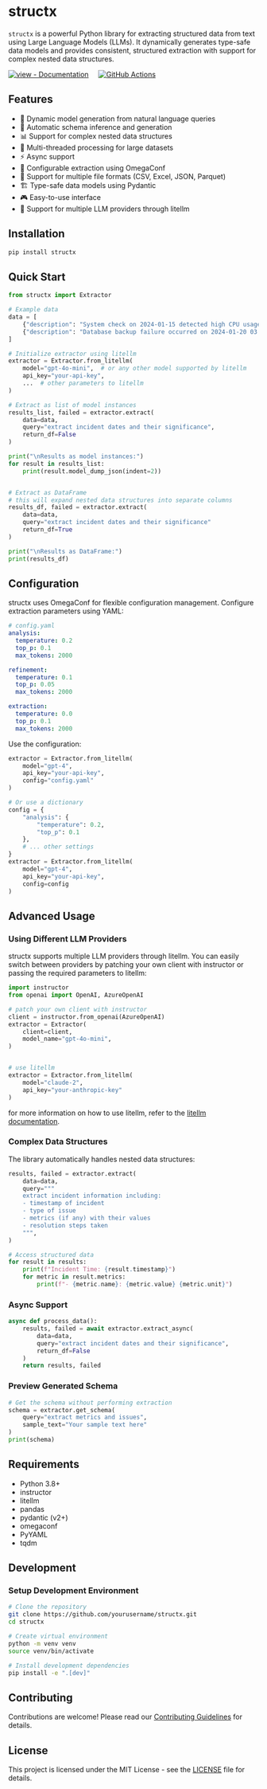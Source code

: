 # structx

`structx` is a powerful Python library for extracting structured data from text
using Large Language Models (LLMs). It dynamically generates type-safe data
models and provides consistent, structured extraction with support for complex
nested data structures.

[![view - Documentation](https://img.shields.io/badge/PyPi-0.1.0-blue?style=for-the-badge)](https://pypi.org/project/structx "view package on PyPi")
&nbsp;&nbsp;&nbsp;
[![GitHub Actions](https://img.shields.io/badge/github%20actions-%232671E5.svg?style=for-the-badge&logo=githubactions&logoColor=white)](# "Build with github actions")

## Features

- 🔄 Dynamic model generation from natural language queries
- 🎯 Automatic schema inference and generation
- 📊 Support for complex nested data structures
- 🚀 Multi-threaded processing for large datasets
- ⚡ Async support
- 🔧 Configurable extraction using OmegaConf
- 📁 Support for multiple file formats (CSV, Excel, JSON, Parquet)
- 🏗️ Type-safe data models using Pydantic
- 🎮 Easy-to-use interface
- 🔌 Support for multiple LLM providers through litellm

## Installation

```bash
pip install structx
```

## Quick Start

```python
from structx import Extractor

# Example data
data = [
    {"description": "System check on 2024-01-15 detected high CPU usage (92%) on server-01. Alert triggered at 14:30."},
    {"description": "Database backup failure occurred on 2024-01-20 03:00. Root cause: insufficient storage space."}
]

# Initialize extractor using litellm
extractor = Extractor.from_litellm(
    model="gpt-4o-mini",  # or any other model supported by litellm
    api_key="your-api-key",
    ...  # other parameters to litellm
)

# Extract as list of model instances
results_list, failed = extractor.extract(
    data=data,
    query="extract incident dates and their significance",
    return_df=False
)

print("\nResults as model instances:")
for result in results_list:
    print(result.model_dump_json(indent=2))


# Extract as DataFrame
# this will expand nested data structures into separate columns
results_df, failed = extractor.extract(
    data=data,
    query="extract incident dates and their significance"
    return_df=True
)

print("\nResults as DataFrame:")
print(results_df)
```

## Configuration

structx uses OmegaConf for flexible configuration management. Configure
extraction parameters using YAML:

```yaml
# config.yaml
analysis:
  temperature: 0.2
  top_p: 0.1
  max_tokens: 2000

refinement:
  temperature: 0.1
  top_p: 0.05
  max_tokens: 2000

extraction:
  temperature: 0.0
  top_p: 0.1
  max_tokens: 2000
```

Use the configuration:

```python
extractor = Extractor.from_litellm(
    model="gpt-4",
    api_key="your-api-key",
    config="config.yaml"
)

# Or use a dictionary
config = {
    "analysis": {
        "temperature": 0.2,
        "top_p": 0.1
    },
    # ... other settings
}
extractor = Extractor.from_litellm(
    model="gpt-4",
    api_key="your-api-key",
    config=config
)
```

## Advanced Usage

### Using Different LLM Providers

structx supports multiple LLM providers through litellm. You can easily switch
between providers by patching your own client with instructor or passing the
required parameters to litellm:

```python
import instructor
from openai import OpenAI, AzureOpenAI

# patch your own client with instructor
client = instructor.from_openai(AzureOpenAI)
extractor = Extractor(
    client=client,
    model_name="gpt-4o-mini",
)


# use litellm
extractor = Extractor.from_litellm(
    model="claude-2",
    api_key="your-anthropic-key"
)
```

for more information on how to use litellm, refer to the
[litellm documentation](https://docs.litellm.ai/docs/).

### Complex Data Structures

The library automatically handles nested data structures:

```python
results, failed = extractor.extract(
    data=data,
    query="""
    extract incident information including:
    - timestamp of incident
    - type of issue
    - metrics (if any) with their values
    - resolution steps taken
    """,
)

# Access structured data
for result in results:
    print(f"Incident Time: {result.timestamp}")
    for metric in result.metrics:
        print(f"- {metric.name}: {metric.value} {metric.unit}")
```

### Async Support

```python
async def process_data():
    results, failed = await extractor.extract_async(
        data=data,
        query="extract incident dates and their significance",
        return_df=False
    )
    return results, failed
```

### Preview Generated Schema

```python
# Get the schema without performing extraction
schema = extractor.get_schema(
    query="extract metrics and issues",
    sample_text="Your sample text here"
)
print(schema)
```

## Requirements

- Python 3.8+
- instructor
- litellm
- pandas
- pydantic (v2+)
- omegaconf
- PyYAML
- tqdm

## Development

### Setup Development Environment

```bash
# Clone the repository
git clone https://github.com/yourusername/structx.git
cd structx

# Create virtual environment
python -m venv venv
source venv/bin/activate

# Install development dependencies
pip install -e ".[dev]"
```

## Contributing

Contributions are welcome! Please read our
[Contributing Guidelines](CONTRIBUTING.md) for details.

## License

This project is licensed under the MIT License - see the [LICENSE](LICENSE) file
for details.
